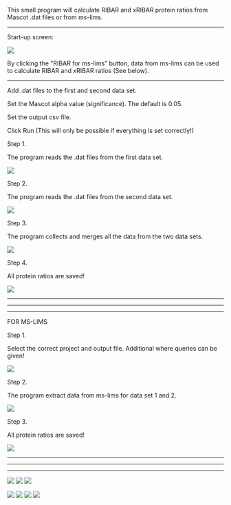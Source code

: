 This small program will calculate RIBAR and xRIBAR protein ratios from Mascot .dat files or from ms-lims.


---


Start-up screen:


[![](http://genesis.ugent.be/public_data/image/ribar.png)](http://www.compomics.com)


By clicking the "RIBAR for ms-lims" button, data from ms-lims can be used to calculate RIBAR and xRIBAR ratios (See below).


---


Add .dat files to the first and second data set.

Set the Mascot alpha value (significance). The default is 0.05.

Set the output csv file.

Click Run (This will only be possible if everything is set correctly!)



Step 1.

The program reads the .dat files from the first data set.

[![](http://genesis.ugent.be/public_data/image/ribar1.png)](http://www.compomics.com)



Step 2.

The program reads the .dat files from the second data set.

[![](http://genesis.ugent.be/public_data/image/ribar2.png)](http://www.compomics.com)



Step 3.

The program collects and merges all the data from the two data sets.

[![](http://genesis.ugent.be/public_data/image/ribar3.png)](http://www.compomics.com)





Step 4.

All protein ratios are saved!

[![](http://genesis.ugent.be/public_data/image/ribar4.png)](http://www.compomics.com)


---



---



---


FOR MS-LIMS

Step 1.

Select the correct project and output file. Additional where queries can be given!

[![](http://genesis.ugent.be/public_data/image/msribar.png)](http://www.compomics.com)


Step 2.

The program extract data from ms-lims for data set 1 and 2.

[![](http://genesis.ugent.be/public_data/image/msribar1.png)](http://www.compomics.com)




Step 3.

All protein ratios are saved!

[![](http://genesis.ugent.be/public_data/image/msribar2.png)](http://www.compomics.com)




---



---



---





[![](http://genesis.ugent.be/public_data/image/compomics.png)](http://www.compomics.com)
[![](http://genesis.ugent.be/public_data/image/ugent.png)](http://www.ugent.be/en)
[![](http://genesis.ugent.be/public_data/image/vib.png)](http://www.vib.be)


[![](http://genesis.ugent.be/public_data/image/java.png)](http://java.com/en/)
[![](http://genesis.ugent.be/public_data/image/maven.png)](http://maven.apache.org/)
[![](http://genesis.ugent.be/public_data/image/intelliJ.png)](http://www.jetbrains.com/idea/)
[![](http://genesis.ugent.be/public_data/image/yourkit.png)](http://www.yourkit.com/)